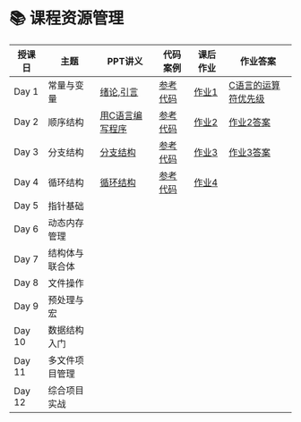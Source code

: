 # 📚 课程资源管理

| 授课日 | 主题                 | PPT讲义 | 代码案例 | 课后作业 | 作业答案 |
|--------|----------------------|---------|----------|----------|----------|
| Day 1  | 常量与变量        |[绪论](day1/chap00绪论.pptx),[引言](day1/chap01引言.pptx)         |[参考代码](day1/code.zip)          |[作业1](day1/hw1.pdf)          |[C语言的运算符优先级](https://blog.csdn.net/yuliying/article/details/72898132)          |
| Day 2  | 顺序结构             |[用C语言编写程序](day2/chap02用C语言编写程序.pptx)          |[参考代码](day2/code.zip)          |[作业2](day2/hw2.pdf)          |[作业2答案](day2/hw2answer.pdf)          |
| Day 3  | 分支结构         |[分支结构](day2/chap03分支结构.pptx)         |[参考代码](day3/code.zip)          |[作业3](day3/hw3.pdf)          |[作业3答案](day3/hw3solution.pdf)          |
| Day 4  | 循环结构         |[循环结构](day4/chap04循环结构.pptx)         |[参考代码](day4/code.zip)          |[作业4](day4/hw4.pdf)          |          |
| Day 5  | 指针基础             |         |          |          |          |
| Day 6  | 动态内存管理         |         |          |          |          |
| Day 7  | 结构体与联合体       |         |          |          |          |
| Day 8  | 文件操作             |         |          |          |          |
| Day 9  | 预处理与宏           |         |          |          |          |
| Day 10 | 数据结构入门         |         |          |          |          |
| Day 11 | 多文件项目管理       |         |          |          |          |
| Day 12 | 综合项目实战         |         |          |          |          |